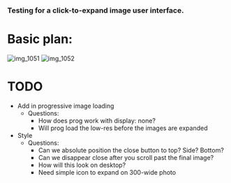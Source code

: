 ### Testing for a click-to-expand image user interface.

# Basic plan:

![img_1051](https://user-images.githubusercontent.com/4853944/31570285-30f50630-b037-11e7-8efa-416eec1a6da6.JPG)
![img_1052](https://user-images.githubusercontent.com/4853944/31570284-30deb754-b037-11e7-8e4f-9ea87035e3a5.JPG)


# TODO
  - Add in progressive image loading
    - Questions:
      - How does prog work with display: none?
      - Will prog load the low-res before the images are expanded
  - Style
    - Questions:
      - Can we absolute position the close button to top? Side? Bottom?
      - Can we disappear close after you scroll past the final image?
      - How will this look on desktop?
      - Need simple icon to expand on 300-wide photo
